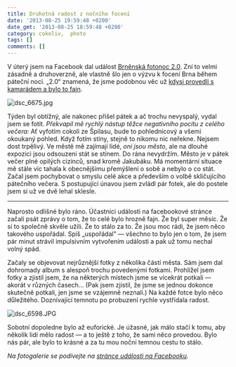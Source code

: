 ```yaml
---
title: Druhotná radost z nočního focení
date: '2013-08-25 19:59:48 +0200'
date_gmt: '2013-08-25 18:59:48 +0200'
category: cokoliv,  photo
tags: []
comments: []
---
```

<p>V úterý jsem na Facebook dal událost <a href="https://www.facebook.com/events/1383567628538754/">Brněnská fotonoc 2.0</a>. Zní to velmi zásadně a druhoverzně, ale vlastně šlo jen o výzvu k focení Brna během páteční noci. „2.0“ znamená, že jsme podobnou věc už <a href="http://www.flickr.com/photos/jan-martinek/sets/72157623971348259/with/4622421598/">kdysi provedli s kamarádem a bylo to fajn</a>.</p>
<p><img src='/assets/migrated/wp-uploads/2013/08/dsc_6675.jpg' alt='dsc_6675.jpg' /></p>
<p>Týden byl obtížný, ale nakonec přišel pátek a ač trochu nevyspalý, vydal jsem se fotit. <em>Překvapil mě rychlý nástup těžce negativního pocitu z celého večera:</em> Ať vyfotím cokoli ze Špilasu, bude to pohlednicový a všemi okoukaný pohled. Když fotím stíny, stejně to nikomu nic neřekne. Nejsem dost trpělivý. Ve městě mě zajímají lidé, <em>oni jsou město</em>, ale na dlouhé expozici jsou odsouzeni stát se stínem. Do rána nevydržím. Město je v pátek večer plné opilých cizinců, snad kromě Jakubáku. Má momentární situace mě stále víc tahala k obecnějšímu přemýšlení o sobě a nebylo o co stát. Začal jsem pochybovat o smyslu celé akce a především o volbě skličujícího pátečního večera. S postupující únavou jsem zvládl pár fotek, ale do postele jsem si už ve dvě lehal sklesle.</p>
<hr>
<p>Naprosto odlišné bylo ráno. Účastníci události na facebookové stránce začali psát zprávy o tom, že to celé bylo hrozně fajn. Že byl super měsíc. Že si to společně skvěle užili. Že to stálo za to. Že jsou moc rádi, že jsem něco takového uspořádal. Spíš „uspořádal” — všechno to bylo jen o tom, že jsem pár minut strávil impulsivním vytvořením události a pak už tomu nechal volný spád.</p>
<p>Začaly se objevovat nejrůznější fotky z několika částí města. Sám jsem dal dohromady album s alespoň trochu povedenými fotkami. Prohlížel jsem fotky a zjistil jsem, že na některých místech jsme se vícekrát potkali — akorát v různých časech… (Pak jsem zjistil, že jsme se jednou dokonce skutečně potkali, jen jsme se vzájemně neznali.) Na každé fotce bylo něco důležitého. Doznívající temnotu po probuzení rychle vystřídala radost.</p>
<p><img src='/assets/migrated/wp-uploads/2013/08/dsc_6598.JPG' alt='dsc_6598.JPG' /></p>
<p>Sobotní dopoledne bylo až euforické. Je úžasné, jak málo stačí k tomu, aby několik lidí mělo radost — a to ještě z toho, že sami něco provedou. Bylo nás pár, ale bylo to krásné a za tu mou noční temnou cestu to stálo.</p>
<p><em>Na fotogalerie se podívejte na <a href="https://www.facebook.com/events/1383567628538754/">stránce události na Facebooku</a>.</em></p>
